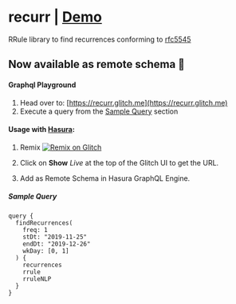 # recurr | [Demo](https://recurr.netlify.com/)
RRule library to find recurrences conforming to [rfc5545](https://tools.ietf.org/html/rfc5545)

## Now available as remote schema 🔗
#### Graphql Playground
1. Head over to: [https://recurr.glitch.me](https://recurr.glitch.me)
2. Execute a query from the [Sample Query](https://github.com/shankariyerr/recurr/blob/master/README.md#sample-query) section

#### Usage with [Hasura](https://hasura.io/):

1. Remix [![Remix on Glitch](https://cdn.glitch.com/2703baf2-b643-4da7-ab91-7ee2a2d00b5b%2Fremix-button.svg)](https://glitch.com/edit/#!/remix/recurr)

2. Click on **Show** _Live_ at the top of the Glitch UI to get the URL.

3. Add as Remote Schema in Hasura GraphQL Engine.

##### Sample Query
```
query {
  findRecurrences(
    freq: 1
    stDt: "2019-11-25"
    endDt: "2019-12-26"
    wkDay: [0, 1]
  ) {
    recurrences
    rrule
    rruleNLP
  }
}
```



